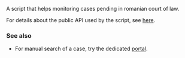 A script that helps monitoring cases pending in romanian court of law.

For details about the public API used by the script, see [here](http://portal.just.ro/SitePages/acces.aspx). 

### See also
   * For manual search of a case, try the dedicated [portal](http://portal.just.ro/SitePages/dosare.aspx).
